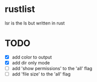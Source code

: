 # rustlist
lsr is the ls but written in rust


# TODO
- [x] add color to output
- [x] add dir only mode
- [ ] add 'show permissions' to the 'all' flag
- [ ] add 'file size' to the 'all' flag
